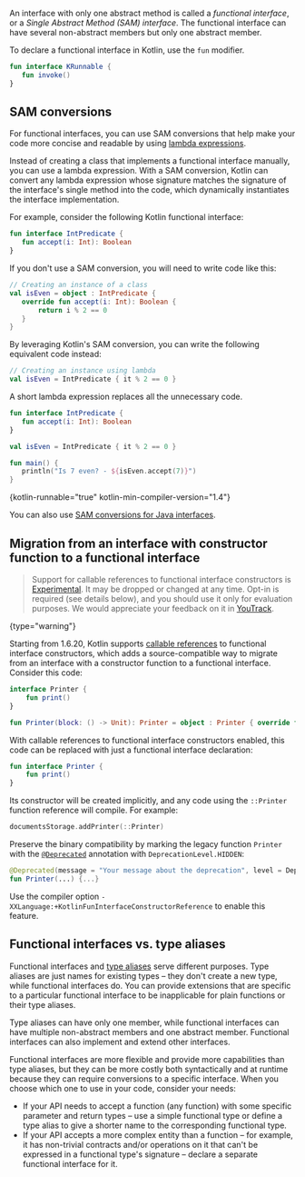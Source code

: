 [//]: # (title: Functional \(SAM\) interfaces)

An interface with only one abstract method is called a _functional interface_, or a _Single Abstract
Method (SAM) interface_. The functional interface can have several non-abstract members but only one abstract member.

To declare a functional interface in Kotlin, use the `fun` modifier.

```kotlin
fun interface KRunnable {
   fun invoke()
}
```

## SAM conversions

For functional interfaces, you can use SAM conversions that help make your code more concise and readable by using
[lambda expressions](lambdas.md#lambda-expressions-and-anonymous-functions).

Instead of creating a class that implements a functional interface manually, you can use a lambda expression.
With a SAM conversion, Kotlin can convert any lambda expression whose signature matches
the signature of the interface's single method into the code, which dynamically instantiates the interface implementation.

For example, consider the following Kotlin functional interface:

```kotlin
fun interface IntPredicate {
   fun accept(i: Int): Boolean
}
```

If you don't use a SAM conversion, you will need to write code like this:

```kotlin
// Creating an instance of a class
val isEven = object : IntPredicate {
   override fun accept(i: Int): Boolean {
       return i % 2 == 0
   }
}
```

By leveraging Kotlin's SAM conversion, you can write the following equivalent code instead:

```kotlin
// Creating an instance using lambda
val isEven = IntPredicate { it % 2 == 0 }
```

A short lambda expression replaces all the unnecessary code.

```kotlin
fun interface IntPredicate {
   fun accept(i: Int): Boolean
}

val isEven = IntPredicate { it % 2 == 0 }

fun main() {
   println("Is 7 even? - ${isEven.accept(7)}")
}
```
{kotlin-runnable="true" kotlin-min-compiler-version="1.4"}

You can also use [SAM conversions for Java interfaces](java-interop.md#sam-conversions).

## Migration from an interface with constructor function to a functional interface

> Support for callable references to functional interface constructors is [Experimental](components-stability.md).
> It may be dropped or changed at any time. Opt-in is required (see details below), and you should use it only for evaluation purposes.
> We would appreciate your feedback on it in [YouTrack](https://youtrack.jetbrains.com/issue/KT-47939).
>
{type="warning"}

Starting from 1.6.20, Kotlin supports [callable references](reflection.md#callable-references) to functional interface constructors, which
adds a source-compatible way to migrate from an interface with a constructor function to a functional interface.
Consider this code:

```kotlin
interface Printer { 
    fun print() 
}

fun Printer(block: () -> Unit): Printer = object : Printer { override fun print() = block() }
```

With callable references to functional interface constructors enabled, this code can be replaced with just a functional interface declaration:

```kotlin
fun interface Printer { 
    fun print()
}
```

Its constructor will be created implicitly,  and any code using the `::Printer` function reference will compile. For example:

```kotlin
documentsStorage.addPrinter(::Printer)
```

Preserve the binary compatibility by marking the legacy function `Printer` with the [`@Deprecated`](https://kotlinlang.org/api/latest/jvm/stdlib/kotlin/-deprecated/)
annotation with `DeprecationLevel.HIDDEN`:

```kotlin
@Deprecated(message = "Your message about the deprecation", level = DeprecationLevel.HIDDEN)
fun Printer(...) {...}
```

Use the compiler option `-XXLanguage:+KotlinFunInterfaceConstructorReference` to enable this feature.

## Functional interfaces vs. type aliases

Functional interfaces and [type aliases](type-aliases.md) serve different purposes.
Type aliases are just names for existing types – they don't create a new type, while functional interfaces do.
You can provide extensions that are specific to a particular functional interface to be inapplicable for plain functions or their type aliases.

Type aliases can have only one member, while functional interfaces can have multiple non-abstract members and one abstract member.
Functional interfaces can also implement and extend other interfaces.

Functional interfaces are more flexible and provide more capabilities than type aliases, but they can be more costly both syntactically and at runtime because they can require conversions to a specific interface.
When you choose which one to use in your code, consider your needs:
* If your API needs to accept a function (any function) with some specific parameter and return types – use a simple functional type or define a type alias to give a shorter name to the corresponding functional type.
* If your API accepts a more complex entity than a function – for example, it has non-trivial contracts and/or operations on it that can't be expressed in a functional type's signature – declare a separate functional interface for it.
